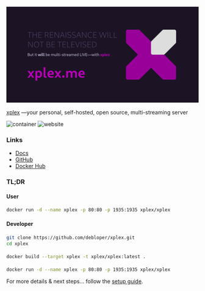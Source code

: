 ![xplex banner](docs/public/preview.png)

[xplex](https://xplex.me/) —your personal, self-hosted, open source, multi-streaming server

![container](https://github.com/debloper/xplex/actions/workflows/container.yaml/badge.svg)
![website](https://github.com/debloper/xplex/actions/workflows/website.yaml/badge.svg)

### Links
- [Docs](https://xplex.me/)
- [GitHub](https://github.com/debloper/xplex)
- [Docker Hub](https://hub.docker.com/r/xplex/xplex/)

### TL;DR

#### User
```bash
docker run -d --name xplex -p 80:80 -p 1935:1935 xplex/xplex
```

#### Developer
```bash
git clone https://github.com/debloper/xplex.git
cd xplex

docker build --target xplex -t xplex/xplex:latest .

docker run -d --name xplex -p 80:80 -p 1935:1935 xplex/xplex
```

For more details & next steps... follow the [setup guide](https://xplex.me/setup/).
